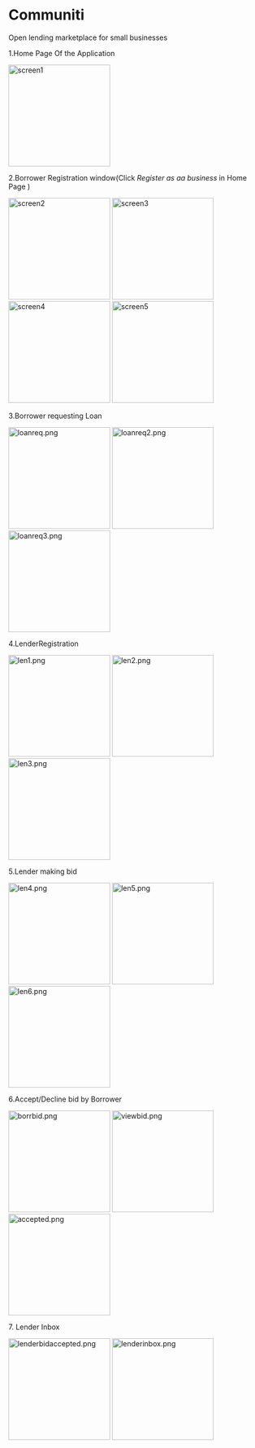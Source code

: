 # Communiti
Open lending marketplace for small businesses

1.Home Page Of the Application 

<img src="Screenshots/screen1.png" alt="screen1" width="200"/>

2.Borrower Registration window(Click _Register as aa business_ in Home Page )
<p float="left">
<img src="Screenshots/screen2.png" alt="screen2" width="200"/>
<img src="Screenshots/screen3.png" alt="screen3" width="200"/>
<img src="Screenshots/screen4.png" alt="screen4" width="200"/>
<img src="Screenshots/screen5.png" alt="screen5" width="200"/>
</p>
3.Borrower requesting Loan
<p float="left">
<img src="Screenshots/loanreq.png" alt="loanreq.png" width="200"/>
<img src="Screenshots/loanreq2.png" alt="loanreq2.png" width="200"/>
<img src="Screenshots/loanreq3.png" alt="loanreq3.png" width="200"/>
</p>
4.LenderRegistration
<p float="left">
<img src="Screenshots/len1.png" alt="len1.png" width="200"/>
<img src="Screenshots/len2.png" alt="len2.png" width="200"/>
<img src="Screenshots/len3.png" alt="len3.png" width="200"/>
</p>
5.Lender making bid
<p float="left">
<img src="Screenshots/len4.png" alt="len4.png" width="200"/>
<img src="Screenshots/len5.png" alt="len5.png" width="200"/>
<img src="Screenshots/len6.png" alt="len6.png" width="200"/>
</p>
6.Accept/Decline bid by Borrower
<p float="left">
<img src="Screenshots/borrbid.png" alt="borrbid.png" width="200"/>
<img src="Screenshots/viewbid.png" alt="viewbid.png" width="200"/>
<img src="Screenshots/accepted.png" alt="accepted.png" width="200"/>
</p>
7. Lender Inbox
<p float="left">
<img src="Screenshots/lenderbidaccepted.png" alt="lenderbidaccepted.png" width="200"/>
<img src="Screenshots/lenderinbox.png" alt="lenderinbox.png" width="200"/>
</p>

